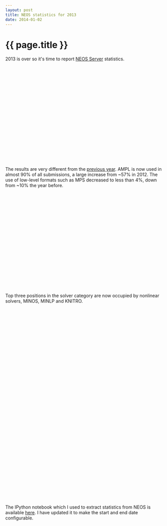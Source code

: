 ```yaml
---
layout: post
title: NEOS statistics for 2013
date: 2014-01-02
---
```


{{ page.title }}
================

2013 is over so it's time to report [NEOS Server](http://www.neos-server.org/neos/)
statistics.

<div style="width: 500px; height: 300px" id="input_chart">
</div>

The results are very different from the
[previous year](http://zverovich.net/2013/01/01/neos-statistics-for-2012.html).
AMPL is now used in almost 90% of all submissions, a large increase from ~57% in 2012.
The use of low-level formats such as MPS decreased to less than 4%, down from ~10%
the year before.

<div style="width: 500px; height: 300px" id="solver_chart">
</div>

Top three positions in the solver category are now occupied by nonlinear solvers,
MINOS, MINLP and KNITRO.

<div style="width: 500px; height: 300px" id="category_chart">
</div>

<div style="width: 500px; height: 300px" id="interface_chart">
</div>

The IPython notebook which I used to extract statistics from NEOS
is available [here](https://github.com/vitaut/neos-stats).
I have updated it to make the start and end date configurable.

<script type="text/javascript">
google.load("visualization", "1", {packages:["corechart"]});
google.setOnLoadCallback(drawChart);
function drawChart() {
var data = new google.visualization.DataTable();
data.addColumn('string', 'Solver');
data.addColumn('number', 'Number of Submissions');
data.addRows([
  ['MINOS', {v: 743495, f: "743495 (39.86%)"}],
  ['MINLP', {v: 507032, f: "507032 (27.19%)"}],
  ['KNITRO', {v: 257738, f: "257738 (13.82%)"}],
  ['Gurobi', {v: 71034, f: "71034 (3.81%)"}],
  ['Ipopt', {v: 33742, f: "33742 (1.81%)"}],
  ['SNOPT', {v: 33538, f: "33538 (1.80%)"}],
  ['csdp', {v: 22144, f: "22144 (1.19%)"}],
  ['DICOPT', {v: 19722, f: "19722 (1.06%)"}],
  ['Cbc', {v: 15640, f: "15640 (0.84%)"}],
  ['XpressMP', {v: 15257, f: "15257 (0.82%)"}]
]);
var chart = new google.visualization.ColumnChart(document.getElementById('solver_chart'));
chart.draw(data, {title: 'Top 10 Solvers'}); 

data = new google.visualization.DataTable();
data.addColumn('string', 'Input');
data.addColumn('number', 'Number of Submissions');
data.addRows([
  ['AMPL', {v: 1649918, f: "1649918 (88.46%)"}],
  ['GAMS', {v: 153158, f: "153158 (8.21%)"}],
  ['SPARSE_SDPA', {v: 23760, f: "23760 (1.27%)"}],
  ['MPS', {v: 10654, f: "10654 (0.57%)"}],
  ['TSP', {v: 6605, f: "6605 (0.35%)"}],
  ['C', {v: 4849, f: "4849 (0.26%)"}],
  ['CPLEX', {v: 4389, f: "4389 (0.24%)"}],
  ['Fortran', {v: 4083, f: "4083 (0.22%)"}],
  ['MOSEL', {v: 1680, f: "1680 (0.09%)"}],
  ['LP', {v: 1083, f: "1083 (0.06%)"}]
]);
chart = new google.visualization.ColumnChart(document.getElementById('input_chart'));
chart.draw(data, {title: 'Top 10 Inputs'});

data = new google.visualization.DataTable();
data.addColumn('string', 'Category');
data.addColumn('number', 'Number of Submissions');
data.addRows([
  ['nco', {v: 1077102, f: "1077102 (57.75%)"}],
  ['kestrel', {v: 507570, f: "507570 (27.21%)"}],
  ['milp', {v: 104255, f: "104255 (5.59%)"}],
  ['minco', {v: 57120, f: "57120 (3.06%)"}],
  ['lp', {v: 39812, f: "39812 (2.13%)"}],
  ['sdp', {v: 25812, f: "25812 (1.38%)"}],
  ['go', {v: 18758, f: "18758 (1.01%)"}],
  ['cp', {v: 11662, f: "11662 (0.63%)"}],
  ['co', {v: 6622, f: "6622 (0.36%)"}],
  ['bco', {v: 5158, f: "5158 (0.28%)"}]
]);
chart = new google.visualization.ColumnChart(document.getElementById('category_chart'));
chart.draw(data, {title: 'Top 10 Categories'});

data = new google.visualization.DataTable();
data.addColumn('string', 'Interface');
data.addColumn('number', 'Number of Submissions');
data.addRows([
  ['XML-RPC', {v: 1061702, f: "1061702 (56.93%)"}],
  ['kestrel', {v: 507570, f: "507570 (27.21%)"}],
  ['Web', {v: 264892, f: "264892 (14.20%)"}],
  ['Web Example', {v: 30014, f: "30014 (1.61%)"}],
  ['JAVA Submission Tool', {v: 466, f: "466 (0.02%)"}],
  ['email', {v: 443, f: "443 (0.02%)"}]
]);
chart = new google.visualization.ColumnChart(document.getElementById('interface_chart'));
chart.draw(data, {title: 'Interfaces'});
}
</script>
